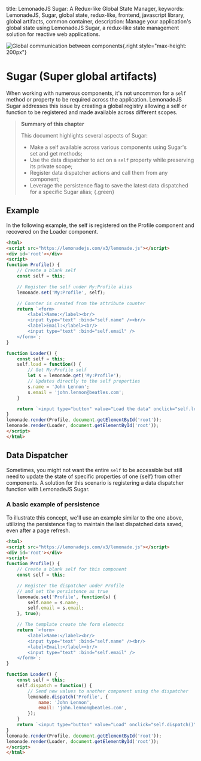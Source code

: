 title: LemonadeJS Sugar: A Redux-like Global State Manager,
keywords: LemonadeJS, Sugar, global state, redux-like, frontend, javascript library, global artifacts, common container,
description: Manage your application's global state using LemonadeJS Sugar, a redux-like state management solution for reactive web applications.

![Global communication between components](img/sugar.svg){.right style="max-height: 200px"}

Sugar (Super global artifacts)
==============================

When working with numerous components, it's not uncommon for a `self` method or property to be required across the application. LemonadeJS Sugar addresses this issue by creating a global registry allowing a self or function to be registered and made available across different scopes.  
  
> **Summary of this chapter**
>
> This document highlights several aspects of Sugar:
>
> - Make a self available across various components using Sugar's set and get methods;
> - Use the data dispatcher to act on a `self` property while preserving its private scope;
> - Register data dispatcher actions and call them from any component;
> - Leverage the persistence flag to save the latest data dispatched for a specific Sugar alias;
{.green}

Example
-------

In the following example, the self is registered on the Profile component and recovered on the Loader component.  
  
```html
<html>
<script src="https://lemonadejs.com/v3/lemonade.js"></script>
<div id='root'></div>
<script>
function Profile() {
    // Create a blank self
    const self = this;

    // Register the self under My:Profile alias
    lemonade.set('My:Profile', self);

    // Counter is created from the attribute counter
    return `<form>
        <label>Name:</label><br/>
        <input type="text" :bind="self.name" /><br/>
        <label>Email:</label><br/>
        <input type="text" :bind="self.email" />
    </form>`;
}

function Loader() {
    const self = this;
    self.load = function() {
        // Get My:Profile self
        let s = lemonade.get('My:Profile');
        // Updates directly to the self properties
        s.name = 'John Lennon';
        s.email = 'john.lennon@beatles.com';
    }

    return `<input type="button" value="Load the data" onclick="self.load()" />`;
}
lemonade.render(Profile, document.getElementById('root'));
lemonade.render(Loader, document.getElementById('root'));
</script>
</html>
```

Data Dispatcher
---------------

Sometimes, you might not want the entire `self` to be accessible but still need to update the state of specific properties of one {self} from other components. A solution for this scenario is registering a data dispatcher function with LemonadeJS Sugar.  
  

### A basic example of persistence

To illustrate this concept, we'll use an example similar to the one above, utilizing the persistence flag to maintain the last dispatched data saved, even after a page refresh.  
  

```html
<html>
<script src="https://lemonadejs.com/v3/lemonade.js"></script>
<div id='root'></div>
<script>
function Profile() {
    // Create a blank self for this component
    const self = this;

    // Register the dispatcher under Profile
    // and set the persistence as true
    lemonade.set('Profile', function(s) {
        self.name = s.name;
        self.email = s.email;
    }, true);

    // The template create the form elements
    return `<form>
        <label>Name:</label><br/>
        <input type="text" :bind="self.name" /><br/>
        <label>Email:</label><br/>
        <input type="text" :bind="self.email" />
    </form>`;
}

function Loader() {
    const self = this;
    self.dispatch = function() {
        // Send new values to another component using the dispatcher
        lemonade.dispatch('Profile', {
            name: 'John Lennon',
            email: 'john.lennon@beatles.com',
        });
    }
    return `<input type="button" value="Load" onclick="self.dispatch()" />`;
}
lemonade.render(Profile, document.getElementById('root'));
lemonade.render(Loader, document.getElementById('root'));
</script>
</html>
```